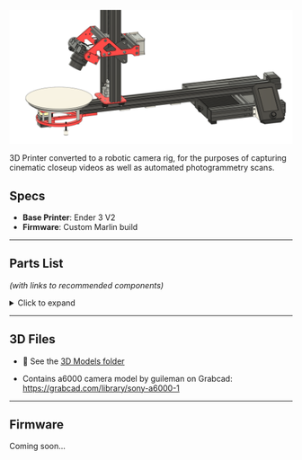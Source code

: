 
![Diagram](/img/Camera_rig-2.png)

3D Printer converted to a robotic camera rig, for the purposes of capturing cinematic closeup videos as well as automated photogrammetry scans.

## Specs
- **Base Printer**: Ender 3 V2  
- **Firmware**: Custom Marlin build  

---

## Parts List  
*(with links to recommended components)*  

<details>
<summary>Click to expand</summary>

### Extrusions
- 4040 Extrusion – 750 mm  
- 2040 Extrusion – 2× 655 mm  
- 2040 Extrusion – 136 mm  
- 2020 Extrusion – 136 mm  

### Motion System
- [600 mm Lead Screw + Brass Nut](https://www.amazon.com/dp/B085FYVSJ3)  
- [GT2 Pulleys (60T, 20T)](https://www.amazon.com/Aluminum-Pulley-Synchronous-Printer-Machine/dp/B09V5C1F7C)  
- [8 mm Shaft GT2 Pulley (20T)](https://www.amazon.com/dp/B077GMKW1C)  
- [5:1 Planetary Gearbox Nema 17 Stepper](https://www.amazon.com/dp/B00WATUFIG)  
- [400 mm GT2 Timing Belt](https://www.amazon.com/dp/B014U7OSVA)  
- [Longer Y-Axis Belt](https://www.amazon.com/dp/B0D7P8NLG7)  

### Hardware
- [M5 Thread Rubber Feet](https://www.amazon.com/dp/B07NRZD2PN)  
- [8″ Aluminum Turntable](https://www.amazon.com/dp/B08FDK3SNK)  
- [50 mm M6 Standoff](https://www.amazon.com/dp/B0DX7B8JM9)  
- [35 mm M5 Standoff](https://www.amazon.com/dp/B0DXQ33PBP)  
- [4-Pin Stepper Extension Cable](https://www.amazon.com/dp/B07SMPPLNT)  
- [Extra T-Slot Nuts](https://www.amazon.com/dp/B0D7P8NLG7)  
- [Thrust Bearings (5×10 mm)](https://www.amazon.com/dp/B07QKKYKR8)  
- [Camera Mounting Screw](https://www.amazon.com/dp/B07QKKYKR8)  
- [Cable Chain](https://www.amazon.com/dp/B07QYM88MQ)  
- Various **M4/M5/M6 Bolts** (see 3D model)  

### Printed / CNC Parts
- **Red** parts: CNC cut or 3D printed  
- **White** parts: additional 3D prints  

### Optional
- Trigger system (Arduino + relays + resistors + wire, etc.)  

</details>

---

## 3D Files

- 📂 See the [3D Models folder](/3D-models)

- Contains a6000 camera model by guileman on Grabcad: https://grabcad.com/library/sony-a6000-1
---

## Firmware
Coming soon…
